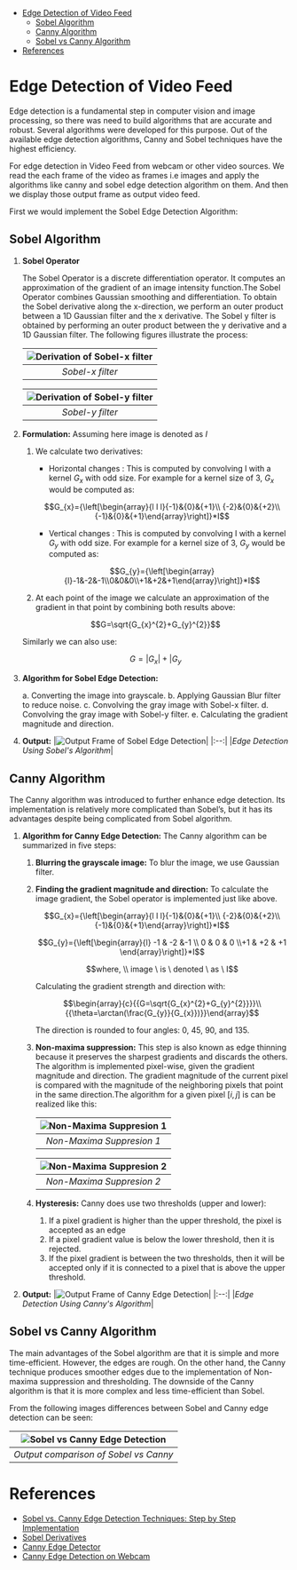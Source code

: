 - [Edge Detection of Video Feed](#edge-detection-of-video-feed)
  - [Sobel Algorithm](#sobel-algorithm)
  - [Canny Algorithm](#canny-algorithm)
  - [Sobel vs Canny Algorithm](#sobel-vs-canny-algorithm)
- [References](#references)

# Edge Detection of Video Feed

Edge detection is a fundamental step in computer vision and image processing, so there was need to build algorithms that are accurate and robust. Several algorithms were developed for this purpose. Out of the available edge detection algorithms, Canny and Sobel techniques have the highest efficiency.

For edge detection in Video Feed from webcam or other video sources. We read the each frame of the video as frames i.e images and apply the algorithms like canny and sobel edge detection algorithm on them. And then we display those output frame as output video feed.

First we would implement the Sobel Edge Detection Algorithm:

## Sobel Algorithm

1. **Sobel Operator**

    The Sobel Operator is a discrete differentiation operator. It computes an approximation of the gradient of an image intensity function.The Sobel Operator combines Gaussian smoothing and differentiation. To obtain the Sobel derivative along the x-direction, we perform an outer product between a 1D Gaussian filter and the x derivative. The Sobel y filter is obtained by performing an outer product between the y derivative and a 1D Gaussian filter. The following figures illustrate the process:

    |![Derivation of Sobel-x filter](images/sobel_x.png)|
    |:--:|
    |*Sobel-x filter*|

    |![Derivation of Sobel-y filter](images/sobel_y.png)|
    |:--:|
    |*Sobel-y filter*|


2. **Formulation:**
   Assuming here image is denoted as $`I`$
   1. We calculate two derivatives:

        - Horizontal changes : This is computed by convolving I
       with a kernel $`G_x`$ with odd size. For example for a kernel size of 3, $`G_x`$ would be computed as:

        ```math
        G_{x}={\left[\begin{array}{l l l}{-1}&{0}&{+1}\\ {-2}&{0}&{+2}\\ {-1}&{0}&{+1}\end{array}\right]}*I
        ```

       - Vertical changes : This is computed by convolving I
       with a kernel $`G_y`$ with odd size. For example for a kernel size of 3, $`G_y`$ would be computed as:

        ```math
        G_{y}={\left[\begin{array}{l}-1&-2&-1\\0&0&0\\+1&+2&+1\end{array}\right]}*I
        ```

   2. At each point of the image we calculate an approximation of the gradient in that point by combining both results above:

    ```math
    G=\sqrt{G_{x}^{2}+G_{y}^{2}}
    ```

    Similarly we can also use:

    ```math
    G=|G_{x}|+|G_{y}
    ```

3. **Algorithm for Sobel Edge Detection:**

   a. Converting the image into grayscale.
   b. Applying Gaussian Blur filter to reduce noise.
   c. Convolving the gray image with Sobel-x filter.
   d. Convolving the gray image with Sobel-y filter.
   e. Calculating the gradient magnitude and direction.

4. **Output:**
    |![Output Frame of Sobel Edge Detection](sobel/output/output.png)|
    |:--:|
    |*Edge Detection Using Sobel's Algorithm*|

## Canny Algorithm

The Canny algorithm was introduced to further enhance edge detection. Its implementation is relatively more complicated than Sobel’s, but it has its advantages despite being complicated from Sobel algorithm.

1. **Algorithm for Canny Edge Detection:**
    The Canny algorithm can be summarized in five steps:

    1. **Blurring the grayscale image:**
        To blur the image, we use  Gaussian filter.

    2. **Finding the gradient magnitude and direction:**
        To calculate the image gradient, the Sobel operator is implemented just like above.

        ```math
        G_{x}={\left[\begin{array}{l l l}{-1}&{0}&{+1}\\ {-2}&{0}&{+2}\\ {-1}&{0}&{+1}\end{array}\right]}*I
        ```

        ```math
        G_{y}={\left[\begin{array}{l} -1 & -2 &-1 \\ 0 & 0 & 0 \\+1 & +2 & +1 \end{array}\right]}*I
        ```

        ```math
        where, \\ image \ is \ denoted \ as \ I
        ```

        Calculating the gradient strength and direction with:

        ```math
        \begin{array}{c}{{G=\sqrt{G_{x}^{2}+G_{y}^{2}}}}\\ {{\theta=\arctan(\frac{G_{y}}{G_{x}})}}\end{array}
        ```

        The direction is rounded to four angles: 0, 45, 90, and 135.

    3. **Non-maxima suppression:**
        This step is also known as edge thinning because it preserves the sharpest gradients and discards the others. The algorithm is implemented pixel-wise, given the gradient magnitude and direction. The gradient magnitude of the current pixel is compared with the magnitude of the neighboring pixels that point in the same direction.The algorithm for a given pixel $`[i,j]`$ is can be realized like this:

        |![Non-Maxima Suppresion 1](images/canny_max_supp1.png)|
        |:--:|
        |*Non-Maxima Suppresion 1*|

        |![Non-Maxima Suppresion 2](images/canny_max_supp2.png)|
        |:--:|
        |*Non-Maxima Suppresion 2*|
    4. **Hysteresis:**
        Canny does use two thresholds (upper and lower):

        1. If a pixel gradient is higher than the upper threshold, the pixel is accepted as an edge
        2. If a pixel gradient value is below the lower threshold, then it is rejected.
        3. If the pixel gradient is between the two thresholds, then it will be accepted only if it is connected to a pixel that is above the upper threshold.
2. **Output:**
    |![Output Frame of Canny Edge Detection](canny/output/output.png)|
    |:--:|
    |*Edge Detection Using Canny's Algorithm*|

## Sobel vs Canny Algorithm

The main advantages of the Sobel algorithm are that it is simple and more time-efficient. However, the edges are rough. On the other hand, the Canny technique produces smoother edges due to the implementation of Non-maxima suppression and thresholding. The downside of the Canny algorithm is that it is more complex and less time-efficient than Sobel.

From the following images differences between Sobel and Canny edge detection can be seen:

|![Sobel vs Canny Edge Detection](images/sobel_vs_canny.png)|
|:--:|
|*Output comparison of Sobel vs Canny*|

# References

- [Sobel vs. Canny Edge Detection Techniques: Step by Step Implementation](https://medium.com/@haidarlina4/sobel-vs-canny-edge-detection-techniques-step-by-step-implementation-11ae6103a56a)
- [Sobel Derivatives](https://vovkos.github.io/doxyrest-showcase/opencv/sphinx_rtd_theme/page_tutorial_sobel_derivatives.html)
- [Canny Edge Detector](https://vovkos.github.io/doxyrest-showcase/opencv/sphinx_rtd_theme/page_tutorial_canny_detector.html?highlight=canny)
- [Canny Edge Detection on Webcam](https://opencv-cpp.blogspot.com/2016/11/canny-edge-detection-on-webcam.html)

